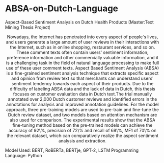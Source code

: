 # ABSA-on-Dutch-Language
Aspect-Based Sentiment Analysis on Dutch Health Products (Master:Text Mining Thesis Project)
<p align="center">Nowadays, the Internet has penetrated into every aspect of people's lives, and users generate a large amount of user reviews in their interactions with the Internet, such as in online shopping, restaurant services, and so on. These comment texts often contain users' sentiment information, preference information and other commercially valuable information, and it is a challenging task in the field of natural language processing to make full use of these user comment texts. Aspect Based Sentiment Analysis (ABSA) is a fine-grained sentiment analysis technique that extracts specific aspect and opinion from review text so that merchants can understand users' sentiment tendency towards each aspect of their products. Due to the difficulty of labeling ABSA data and the lack of data in Dutch, this thesis focuses on customer evaluation data in Dutch text.The trial manually annotated over 2,000 Dutch customer reviews and identified errors in the annotations for analysis and improved annotation guidelines. For the model approach, three pre-training models are used to pre-train and fine-tune the Dutch review dataset, and two models based on attention mechanism are also used for comparison. The experimental results show that the ABSA fine-tuning method based on the pre-trained models can achieve the accuracy of 92\%, precision of 72\% and recall of 68\%, MF1 of 70\% on the relevant dataset, which can comparatively realize the aspect sentiment analysis and extraction.</p>

Model Used: BERT, RoBERTa, BERTje, GPT-2, LSTM
Programming Language: Python

